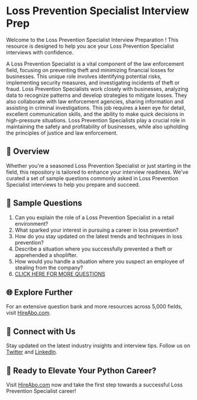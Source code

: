 # Loss Prevention Specialist Interview Prep

Welcome to the Loss Prevention Specialist Interview Preparation ! This resource is designed to help you ace your Loss Prevention Specialist interviews with confidence.

A Loss Prevention Specialist is a vital component of the law enforcement field, focusing on preventing theft and minimizing financial losses for businesses. This unique role involves identifying potential risks, implementing security measures, and investigating incidents of theft or fraud. Loss Prevention Specialists work closely with businesses, analyzing data to recognize patterns and develop strategies to mitigate losses. They also collaborate with law enforcement agencies, sharing information and assisting in criminal investigations. This job requires a keen eye for detail, excellent communication skills, and the ability to make quick decisions in high-pressure situations. Loss Prevention Specialists play a crucial role in maintaining the safety and profitability of businesses, while also upholding the principles of justice and law enforcement.

## 🚀 Overview

Whether you're a seasoned Loss Prevention Specialist or just starting in the field, this repository is tailored to enhance your interview readiness. We've curated a set of sample questions commonly asked in Loss Prevention Specialist interviews to help you prepare and succeed.

## 📝 Sample Questions

1. Can you explain the role of a Loss Prevention Specialist in a retail environment?
2. What sparked your interest in pursuing a career in loss prevention?
3. How do you stay updated on the latest trends and techniques in loss prevention?
4. Describe a situation where you successfully prevented a theft or apprehended a shoplifter.
5. How would you handle a situation where you suspect an employee of stealing from the company?
6. [CLICK HERE FOR MORE QUESTIONS](https://hireabo.com/job/9_3_39/Loss%20Prevention%20Specialist)

## 🌐 Explore Further

For an extensive question bank and more resources across 5,000 fields, visit [HireAbo.com](https://www.hireabo.com).

## 📱 Connect with Us

Stay updated on the latest industry insights and interview tips. Follow us on [Twitter](https://twitter.com/hireabo) and [LinkedIn](https://www.linkedin.com/in/hire-abo-3609972a8/).

## 🚀 Ready to Elevate Your Python Career?

Visit [HireAbo.com](https://www.hireabo.com) now and take the first step towards a successful Loss Prevention Specialist career!